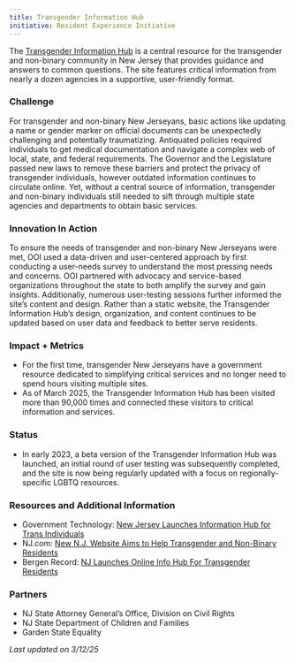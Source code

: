 ```yaml
---
title: Transgender Information Hub
initiative: Resident Experience Initiative
---
```


The [Transgender Information Hub](http://transgender.nj.gov) is a central resource for the transgender and non-binary community in New Jersey that provides guidance and answers to common questions. The site features critical information from nearly a dozen agencies in a supportive, user-friendly format.

### Challenge

For transgender and non-binary New Jerseyans, basic actions like updating a name or gender marker on official documents can be unexpectedly challenging and potentially traumatizing. Antiquated policies required individuals to get medical documentation and navigate a complex web of local, state, and federal requirements. The Governor and the Legislature passed new laws to remove these barriers and protect the privacy of transgender individuals, however outdated information continues to circulate online. Yet, without a central source of information, transgender and non-binary individuals still needed to sift through multiple state agencies and departments to obtain basic services.

### Innovation In Action

To ensure the needs of transgender and non-binary New Jerseyans were met, OOI used a data-driven and user-centered approach by first conducting a user-needs survey to understand the most pressing needs and concerns. OOI partnered with advocacy and service-based organizations throughout the state to both amplify the survey and gain insights. Additionally, numerous user-testing sessions further informed the site’s content and design. Rather than a static website, the Transgender Information Hub’s design, organization, and content continues to be updated based on user data and feedback to better serve residents.

### Impact \+ Metrics

* For the first time, transgender New Jerseyans have a government resource dedicated to simplifying critical services and no longer need to spend hours visiting multiple sites.  
* As of March 2025, the Transgender Information Hub has been visited more than 90,000 times and connected these visitors to critical information and services. 

### Status

* In early 2023, a beta version of the Transgender Information Hub was launched, an initial round of user testing was subsequently completed, and the site is now being regularly updated with a focus on regionally-specific LGBTQ resources. 

### Resources and Additional Information

* Government Technology: [New Jersey Launches Information Hub for Trans Individuals](https://www.govtech.com/gov-experience/new-jersey-launches-information-hub-for-trans-individuals)  
* NJ.com: [New N.J. Website Aims to Help Transgender and Non-Binary Residents](https://www.nj.com/politics/2023/04/new-nj-website-aims-to-help-transgender-and-non-binary-residents.html)  
* Bergen Record: [NJ Launches Online Info Hub For Transgender Residents](https://www.northjersey.com/story/news/2023/03/31/nj-online-hub-transgender-non-binary-residents/70069561007/)

### Partners

* NJ State Attorney General’s Office, Division on Civil Rights  
* NJ State Department of Children and Families  
* Garden State Equality

*Last updated on 3/12/25*
